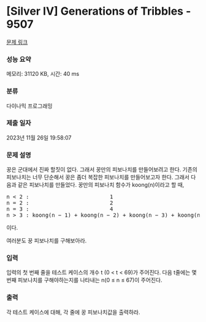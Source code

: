 # [Silver IV] Generations of Tribbles - 9507 

[문제 링크](https://www.acmicpc.net/problem/9507) 

### 성능 요약

메모리: 31120 KB, 시간: 40 ms

### 분류

다이나믹 프로그래밍

### 제출 일자

2023년 11월 26일 19:58:07

### 문제 설명

<p>꿍은 군대에서 진짜 할짓이 없다. 그래서 꿍만의 피보나치를 만들어보려고 한다. 기존의 피보나치는 너무 단순해서 꿍은 좀더 복잡한 피보나치를 만들어보고자 한다. 그래서 다음과 같은 피보나치를 만들었다. 꿍만의 피보나치 함수가 koong(n)이라고 할 때,</p>

<pre>n < 2 :                         1
n = 2 :                         2
n = 3 :                         4
n > 3 : koong(n − 1) + koong(n − 2) + koong(n − 3) + koong(n − 4)
</pre>

<p>이다.</p>

<p>여러분도 꿍 피보나치를 구해보아라.</p>

### 입력 

 <p>입력의 첫 번째 줄을 테스트 케이스의 개수 t (0 < t < 69)가 주어진다. 다음 t줄에는 몇 번째 피보나치를 구해야하는지를 나타내는 n(0 ≤ n ≤ 67)이 주어진다.</p>

### 출력 

 <p>각 테스트 케이스에 대해, 각 줄에 꿍 피보나치값을 출력하라.</p>

